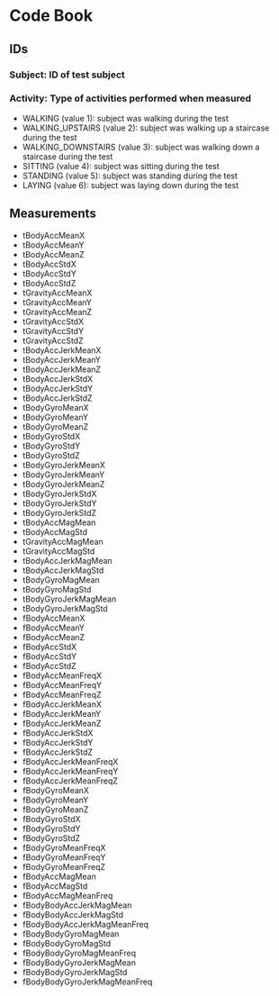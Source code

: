 # Code Book
## IDs
### Subject: ID of test subject
### Activity: Type of activities performed when measured
- WALKING (value 1): subject was walking during the test
- WALKING_UPSTAIRS (value 2): subject was walking up a staircase during the test
- WALKING_DOWNSTAIRS (value 3): subject was walking down a staircase during the test
- SITTING (value 4): subject was sitting during the test
- STANDING (value 5): subject was standing during the test
- LAYING (value 6): subject was laying down during the test

## Measurements
- tBodyAccMeanX
- tBodyAccMeanY
- tBodyAccMeanZ             
- tBodyAccStdX
- tBodyAccStdY
- tBodyAccStdZ         
- tGravityAccMeanX
- tGravityAccMeanY
- tGravityAccMeanZ       
- tGravityAccStdX
- tGravityAccStdY
- tGravityAccStdZ  
- tBodyAccJerkMeanX
- tBodyAccJerkMeanY
- tBodyAccJerkMeanZ 
- tBodyAccJerkStdX
- tBodyAccJerkStdY
- tBodyAccJerkStdZ      
- tBodyGyroMeanX
- tBodyGyroMeanY
- tBodyGyroMeanZ    
- tBodyGyroStdX
- tBodyGyroStdY
- tBodyGyroStdZ      
- tBodyGyroJerkMeanX
- tBodyGyroJerkMeanY
- tBodyGyroJerkMeanZ 
- tBodyGyroJerkStdX
- tBodyGyroJerkStdY
- tBodyGyroJerkStdZ
- tBodyAccMagMean
- tBodyAccMagStd
- tGravityAccMagMean   
- tGravityAccMagStd
- tBodyAccJerkMagMean
- tBodyAccJerkMagStd
- tBodyGyroMagMean
- tBodyGyroMagStd
- tBodyGyroJerkMagMean 
- tBodyGyroJerkMagStd
- fBodyAccMeanX
- fBodyAccMeanY
- fBodyAccMeanZ
- fBodyAccStdX
- fBodyAccStdY  
- fBodyAccStdZ
- fBodyAccMeanFreqX
- fBodyAccMeanFreqY
- fBodyAccMeanFreqZ
- fBodyAccJerkMeanX
- fBodyAccJerkMeanY  
- fBodyAccJerkMeanZ
- fBodyAccJerkStdX
- fBodyAccJerkStdY
- fBodyAccJerkStdZ
- fBodyAccJerkMeanFreqX
- fBodyAccJerkMeanFreqY   
- fBodyAccJerkMeanFreqZ
- fBodyGyroMeanX
- fBodyGyroMeanY    
- fBodyGyroMeanZ
- fBodyGyroStdX
- fBodyGyroStdY     
- fBodyGyroStdZ
- fBodyGyroMeanFreqX
- fBodyGyroMeanFreqY
- fBodyGyroMeanFreqZ
- fBodyAccMagMean
- fBodyAccMagStd         
- fBodyAccMagMeanFreq
- fBodyBodyAccJerkMagMean
- fBodyBodyAccJerkMagStd 
- fBodyBodyAccJerkMagMeanFreq
- fBodyBodyGyroMagMean
- fBodyBodyGyroMagStd
- fBodyBodyGyroMagMeanFreq
- fBodyBodyGyroJerkMagMean
- fBodyBodyGyroJerkMagStd
- fBodyBodyGyroJerkMagMeanFreq